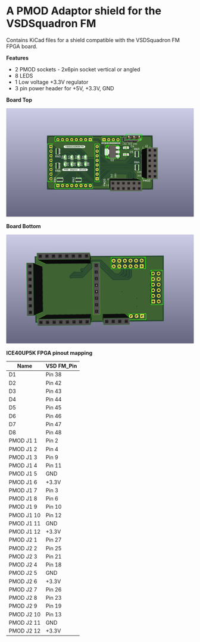 # A PMOD Adaptor shield for the VSDSquadron FM

Contains KiCad files for a shield compatible with the VSDSquadron FM FPGA board.

**Features**
 - 2 PMOD sockets - 2x6pin socket vertical or angled
 - 8 LEDS
 - 1 Low voltage +3.3V regulator
 - 3 pin power header for +5V, +3.3V, GND

**Board Top**

![Image](./production/VSD_FM_PMOD_Adaptor-t.png)

**Board Bottom**

![Image](./production/VSD_FM_PMOD_Adaptor-b.png)

**ICE40UP5K FPGA pinout mapping**

| **Name**   | **VSD FM_Pin** |
|------------|----------------|
| D1         | Pin 38         |
| D2         | Pin 42         |
| D3         | Pin 43         |
| D4         | Pin 44         |
| D5         | Pin 45         |
| D6         | Pin 46         |
| D7         | Pin 47         |
| D8         | Pin 48         |
| PMOD J1 1  | Pin 2          |
| PMOD J1 2  | Pin 4          |
| PMOD J1 3  | Pin 9          |
| PMOD J1 4  | Pin 11         |
| PMOD J1 5  | GND            |
| PMOD J1 6  | +3.3V          |
| PMOD J1 7  | Pin 3          |
| PMOD J1 8  | Pin 6          |
| PMOD J1 9  | Pin 10         |
| PMOD J1 10 | Pin 12         |
| PMOD J1 11 | GND            |
| PMOD J1 12 | +3.3V          |
| PMOD J2 1  | Pin 27         |
| PMOD J2 2  | Pin 25         |
| PMOD J2 3  | Pin 21
| PMOD J2 4  | Pin 18         |
| PMOD J2 5  | GND            |
| PMOD J2 6  | +3.3V          |
| PMOD J2 7  | Pin 26         |
| PMOD J2 8  | Pin 23         |
| PMOD J2 9  | Pin 19         |
| PMOD J2 10 | Pin 13         |
| PMOD J2 11 | GND            |
| PMOD J2 12 | +3.3V          |
